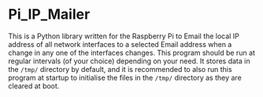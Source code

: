 # Pi_IP_Mailer
This is a Python library written for the Raspberry Pi to Email the local IP address
of all network interfaces to a selected Email address when a change in any one
of the interfaces changes. This program should be run at regular intervals (of your
choice) depending on your need. It stores data in the `/tmp/` directory by default,
and it is recommended to also run this program at startup to initialise the files in
the `/tmp/` directory as they are cleared at boot.